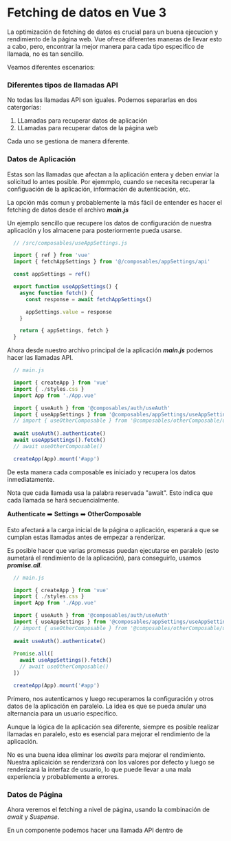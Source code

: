# Fetching de datos en Vue 3

La optimización de fetching de datos es crucial para un buena ejecucion y rendimiento de la página web. Vue ofrece diferentes maneras de llevar esto a cabo, pero, encontrar la mejor manera para cada tipo especifico de llamada, no es tan sencillo.

Veamos diferentes escenarios:  

### Diferentes tipos de llamadas API  

No todas las llamadas API son iguales. Podemos separarlas en dos catergorías:  
  1. LLamadas para recuperar datos de aplicación
  2. LLamadas para recuperar datos de la página web

Cada uno se gestiona de manera diferente.

### Datos de Aplicación

Estas son las llamadas que afectan a la aplicación entera y deben enviar la solicitud lo antes posible. Por ejemmplo, cuando se necesita recuperar la configuación de la aplicación, información de autenticación, etc.

La opción más comun y probablemente la más fácil de entender es hacer el fetching de datos desde el archivo ***main.js***

Un ejemplo sencillo que recupere los datos de configuración de nuestra aplicación y los almacene para posteriormente pueda usarse.

```js
  // /src/composables/useAppSettings.js

  import { ref } from 'vue'
  import { fetchAppSettings } from '@/composables/appSettings/api'

  const appSettings = ref()

  export function useAppSettings() {
    async function fetch() {
      const response = await fetchAppSettings()

      appSettings.value = response
    }

    return { appSettings, fetch }
  }
```

Ahora desde nuestro archivo principal de la aplicación ***main.js*** podemos hacer las llamadas API.

```js
  // main.js

  import { createApp } from 'vue'
  import { ./styles.css }
  import App from './App.vue'

  import { useAuth } from '@composables/auth/useAuth'
  import { useAppSettings } from '@composables/appSettings/useAppSettings'
  // import { useOtherComposable } from '@composables/otherComposable/useOtherComposable'
  
  await useAuth().authenticate()
  await useAppSettings().fetch()
  // await useOtherComposable()

  createApp(App).mount('#app')
```

De esta manera cada composable es iniciado y recupera los datos inmediatamente.

Nota que cada llamada usa la palabra reservada "await". Esto indica que cada llamada se hará secuencialmente.


**Authenticate**  ➡️ **Settings** ➡️ **OtherComposable**

Esto afectará a la carga inicial de la página o aplicación, esperará a que se cumplan estas llamadas antes de empezar a renderizar.

Es posible hacer que varias promesas puedan ejecutarse en paralelo (esto aumetará el rendimiento de la aplicación), para conseguirlo, usamos ***promise.all***.

```js
  // main.js

  import { createApp } from 'vue'
  import { ./styles.css }
  import App from './App.vue'

  import { useAuth } from '@composables/auth/useAuth'
  import { useAppSettings } from '@composables/appSettings/useAppSettings'
  // import { useOtherComposable } from '@composables/otherComposable/useOtherComposable'
  
  await useAuth().authenticate()
  
  Promise.all([
    await useAppSettings().fetch()
    // await useOtherComposable()
  ])

  createApp(App).mount('#app')
```

Primero, nos autenticamos y luego recuperamos la configuración y otros datos de la aplicación en paralelo. La idea es que se pueda anular una alternancia para un usuario específico.

Aunque la lógica de la aplicación sea diferente, siempre es posible realizar llamadas en paralelo, esto es esencial para mejorar el rendimiento de la aplicación.

No es una buena idea eliminar los *awaits* para mejorar el rendimiento. Nuestra aplicaición se renderizará con los valores por defecto y luego se renderizará la interfaz de usuario, lo que puede llevar a una mala experiencia y probablemente a errores.

### Datos de Página

Ahora veremos el fetching a nivel de página, usando la combinación de *await* y *Suspense*.

En un componente podemos hacer una llamada API dentro de 